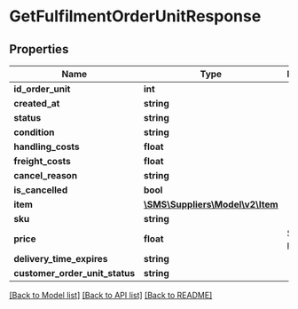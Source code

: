 # GetFulfilmentOrderUnitResponse

## Properties
Name | Type | Description | Notes
------------ | ------------- | ------------- | -------------
**id_order_unit** | **int** |  | 
**created_at** | **string** |  | 
**status** | **string** |  | 
**condition** | **string** |  | 
**handling_costs** | **float** |  | [optional] 
**freight_costs** | **float** |  | [optional] 
**cancel_reason** | **string** |  | 
**is_cancelled** | **bool** |  | 
**item** | [**\SMS\Suppliers\Model\v2\Item**](Item.md) |  | 
**sku** | **string** |  | 
**price** | **float** | Supplier price | 
**delivery_time_expires** | **string** |  | 
**customer_order_unit_status** | **string** |  | [optional] 

[[Back to Model list]](../README.md#documentation-for-models) [[Back to API list]](../README.md#documentation-for-api-endpoints) [[Back to README]](../README.md)


